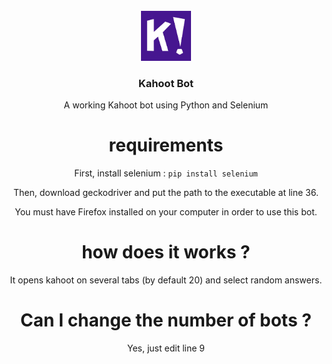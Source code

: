 <!-- PROJECT LOGO -->
<br />
<div align="center">
  <a href="https://github.com/clement-falcon/kahoot-bot">
    <img src="images/logo.png" alt="Logo" width="80" height="80">
  </a>

<h3 align="center">Kahoot Bot</h3>

  <p align="center">A working Kahoot bot using Python and Selenium</p>

# requirements
First, install selenium :
`pip install selenium`

Then, download geckodriver and put the path to the executable at line 36.

You must have Firefox installed on your computer in order to use this bot.

# how does it works ?

It opens kahoot on several tabs (by default 20) and select random answers.

# Can I change the number of bots ?

Yes, just edit line 9
  
</div>
